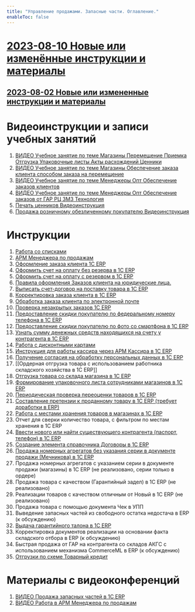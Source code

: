```yaml
---
title: "Управление продажами. Запасные части. Оглавление."
enableToc: false
---
```

# [2023-08-10 Новые или изменённые инструкции и материалы](ERP/Управление%20продажами/Запчасти/2023-08-10%20Новые%20или%20изменённые%20инструкции%20и%20материалы.md)
## [2023-08-02 Новые или измененные инструкции и материалы](ERP/Управление%20продажами/Запчасти/2023-08-02%20Новые%20или%20измененные%20инструкции%20и%20материалы.md)

# Видеоинструкции и записи учебных занятий

1. [ВИДЕО Учебное занятие по теме Магазины Перемещение Приемка Отгрузка Упаковочные листы Акты расхождений Ценники](ERP/Управление%20продажами/Запчасти/ВИДЕО%20Учебное%20занятие%20по%20теме%20Магазины%20Перемещение%20Приемка%20Отгрузка%20Упаковочные%20листы%20Акты%20расхождений%20Ценники.md)
2. [ВИДЕО Учебное занятие по теме Магазины Обеспечение заказа клиента способом заказа на перемещение](ERP/Управление%20продажами/Запчасти/ВИДЕО%20Учебное%20занятие%20по%20теме%20Магазины%20Обеспечение%20заказа%20клиента%20способом%20заказа%20на%20перемещение.md)
3. [ВИДЕО Учебное занятие по теме Менеджеры Опт Обеспечение заказов клиентов](ERP/Управление%20продажами/Запчасти/ВИДЕО%20Учебное%20занятие%20по%20теме%20Менеджеры%20Опт%20Обеспечение%20заказов%20клиентов.md)
4. [ВИДЕО Учебное занятие по теме Менеджеры Опт Обеспечение заказов от ГАР РЦ ЗМЗ Технология](ERP/Управление%20продажами/Запчасти/ВИДЕО%20Учебное%20занятие%20по%20теме%20Менеджеры%20Опт%20Обеспечение%20заказов%20от%20ГАР%20РЦ%20ЗМЗ%20Технология.md)
5. [Печать ценников Видеоинструкция](ERP/Управление%20продажами/Запчасти/Печать%20ценников%20Видеоинструкция.md)  
6. [Продажа розничному обезличенному покупателю Видеоинструкция](ERP/Управление%20продажами/Запчасти/Продажа%20розничному%20обезличенному%20покупателю%20Видеоинструкция.md)  

# Инструкции

1. [Работа со списками](Работа%20со%20списками.md)
2. [АРМ Менеджера по продажам](ERP/Управление%20продажами/Запчасти/АРМ%20Менеджера%20по%20продажам.md)
3. [Оформление заказа клиента 1C ERP](Оформление%20заказа%20клиента%201C%20ERP.md)
4. [Оформить счет на оплату без резерва в 1С ERP](Оформить%20счет%20на%20оплату%20без%20резерва%20в%201С%20ERP.md)
5. [Оформить счет на оплату с резервом в 1С ERP](Оформить%20счет%20на%20оплату%20с%20резервом%20в%201С%20ERP.md)
6. [Правила оформления Заказов клиента на юридические лица.](ERP/Управление%20продажами/Запчасти/Правила%20оформления%20Заказов%20клиента%20на%20юридические%20лица..md)
7. [Выписать счет-договор на поставку товара в 1С ERP](Выписать%20счет-договор%20на%20поставку%20товара%20в%201С%20ERP.md)
8. [Корректировка заказа клиента в 1С ERP](Корректировка%20заказа%20клиента%20в%201С%20ERP.md)
9. [Обработка заказа клиента по электронной почте](Обработка%20заказа%20клиента%20по%20электронной%20почте.md)
10. [Проверка незакрытых заказов 1С ERP](Проверка%20незакрытых%20заказов%201С%20ERP.md)
11. [Предоставление скидки покупателю по федеральному номеру телефона в 1C ERP](ERP/Управление%20продажами/Запчасти/Предоставление%20скидки%20покупателю%20по%20федеральному%20номеру%20телефона%20в%201C%20ERP.md)
12. [Предоставление скидки покупателю по фото со смартфона в 1С ERP](ERP/Управление%20продажами/Запчасти/Предоставление%20скидки%20покупателю%20по%20фото%20со%20смартфона%20в%201С%20ERP.md)
13. [Узнать сумму денежных средств находящихся на счету у контрагента в 1C ERP](ERP/Управление%20продажами/Запчасти/Узнать%20сумму%20денежных%20средств%20находящихся%20на%20счету%20у%20контрагента%20в%201C%20ERP.md)
14. [Работа с дисконтными картами](ERP/Управление%20продажами/Запчасти/Работа%20с%20дисконтными%20картами.md)
15. [Инструкция для работы кассира через АРМ Кассира в 1C ERP](ERP/Управление%20продажами/Запчасти/Инструкция%20для%20работы%20кассира%20через%20АРМ%20Кассира%20в%201C%20ERP.md)
16. [Получение согласия на обработку персональных данных в 1C ERP](ERP/Управление%20продажами/Запчасти/Получение%20согласия%20на%20обработку%20персональных%20данных%20в%201C%20ERP.md)
17. [[Ордерная отгрузка товара с использованием работника складского хозяйства в 1C ERP]]
18. [Отгрузка товара со склада магазина в 1C ERP](ERP/Управление%20продажами/Запчасти/Отгрузка%20товара%20со%20склада%20магазина%20в%201C%20ERP.md)
19. [Формирование упаковочного листа сотрудниками магазинов в 1C ERP](ERP/Управление%20продажами/Запчасти/Формирование%20упаковочного%20листа%20сотрудниками%20магазинов%20в%201C%20ERP.md)
20. [Периодическая проверка переоценки товаров в 1C ERP](ERP/Управление%20продажами/Запчасти/Периодическая%20проверка%20переоценки%20товаров%20в%201C%20ERP.md)
21. [Составление претензии к проданному товару в 1C ERP (требует доработки в ERP)](ERP/Управление%20продажами/Запчасти/Составление%20претензии%20к%20проданному%20товару%20в%201C%20ERP%20(требует%20доработки%20в%20ERP).md)
22. [Работа с местами хранения товаров в магазинах в 1C ERP](ERP/Управление%20продажами/Запчасти/Работа%20с%20местами%20хранения%20товаров%20в%20магазинах%20в%201C%20ERP.md)
23. Отчет для сверки количество товара, с фильтром по местам хранения в 1C ERP
24. [Ввести нового или найти существующего контрагента (паспорт, телефон) в 1C ERP](ERP/Управление%20продажами/Запчасти/Ввести%20нового%20или%20найти%20существующего%20контрагента%20(паспорт,%20телефон)%20в%201C%20ERP.md)
25. [Создание элемента справочника Договоры в 1C ERP](ERP/Управление%20продажами/Запчасти/Создание%20элемента%20справочника%20Договоры%20в%201C%20ERP.md)
26. [Продажа номерных агрегатов без указания серии в документе продажи (Мечникова) в 1C ERP](ERP/Управление%20продажами/Запчасти/Продажа%20номерных%20агрегатов%20без%20указания%20серии%20в%20документе%20продажи%20(Мечникова)%20в%201C%20ERP.md)
27. Продажа номерных агрегатов с указанием серии в документе продажи (магазины) в 1C ERP (не реализовано, серии только в ордере)
28. Продажа товара с качеством (Гарантийный задел) в 1C ERP (не реализовано)
29. Реализации товаров с качеством отличным от Новый в 1C ERP (не реализовано)
30. Продажа товара с помощью документа Чек в УПП
31. Выведение запасных частей из свободного остатка недостача в ERP (к обсуждению)
32. [Выдача гарантийного талона в 1C ERP](ERP/Управление%20продажами/Запчасти/Выдача%20гарантийного%20талона%20в%201C%20ERP.md) 
33. Корректировка документов реализации на основании факта складского отбора в ERP (к обсуждению)
34. Быстрая продажа от ГАР на контрагента со складов АКГС с использованием механизма CommerceML в ERP (к обсуждению)
35. [Отгрузки по схеме Товарный кредит](ERP/Управление%20продажами/Запчасти/Отгрузки%20по%20схеме%20Товарный%20кредит.md)

# Материалы с видеоконференций

1. [ВИДЕО Продажа запасных частей в 1С ERP](ВИДЕО%20Продажа%20запасных%20частей%20в%201С%20ERP.md)
2. [ВИДЕО Работа в АРМ Менеджера по продажам](ERP/Управление%20продажами/Запчасти/ВИДЕО%20Работа%20в%20АРМ%20Менеджера%20по%20продажам.md)
